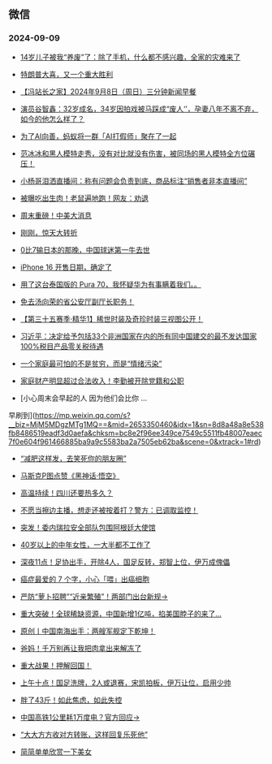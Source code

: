 ## 微信 
### 2024-09-09

+ [14岁儿子被我“养废”了：除了手机，什么都不感兴趣，全家的灾难来了](https://mp.weixin.qq.com/s?__biz=MzI3MjY3MTcyNA==&mid=2247739435&idx=2&sn=1860a53856e908be1dd9827ee95e8f1c&chksm=ea05fdc5ff3235ff9cf297b86e85d3589f5e8fee4f5cb8982d7f107682f444263bdd69821eee&scene=0&xtrack=1#rd)

+ [特朗普大喜，又一个重大胜利](https://mp.weixin.qq.com/s?__biz=MzA5OTk4NDYwMw==&mid=2651558089&idx=1&sn=0e898ea2124b8b283cecdd986a998f0c&chksm=8a4bdf7e9b94bf55bd3a27c52f31abb345c2d95ca3156852e92e9855e262d6977909e5b8f7be&scene=0&xtrack=1#rd)

+ [【冯站长之家】2024年9月8日（周日）三分钟新闻早餐](https://mp.weixin.qq.com/s?__biz=MzA5OTQyMDgyOQ==&mid=2652720429&idx=1&sn=537aa55e158bb2d8e3e3dae81768aa90&chksm=8a18f60c52f5027f99c14058f6e4a54d39f309cc23093f9ca2dbc67c31e668bd33e5136bb9ee&scene=0&xtrack=1#rd)

+ [演员谷智鑫：32岁成名，34岁因拍戏被马踩成“废人‘’，孕妻八年不离不弃，如今的他怎么样了？](https://mp.weixin.qq.com/s?__biz=MzkxMTcwOTg0Ng==&mid=2247487131&idx=1&sn=36a5b2c0327a94034867cbcf68d12c22&chksm=c0cd1c3fa7453d68cc60b5bc1e5666b3c6dd9eb5eb092e24755237d587d81135e1c5949e156c&scene=0&xtrack=1#rd)

+ [为了AI向善，蚂蚁将一群「AI打假师」聚在了一起](https://mp.weixin.qq.com/s?__biz=MjM5MTg5NTU0MQ==&mid=2654078318&idx=1&sn=29ccd2a413ad82b885f8302d6de6a973&chksm=bcc2e200764c8ff27eec26695c22334a9afd0a4480db38438335c37ea9c3d1d276793f1df1ce&scene=0&xtrack=1#rd)

+ [范冰冰和黑人模特走秀，没有对比就没有伤害，被同场的黑人模特全方位碾压！](http://mp.weixin.qq.com/s?__biz=MzkxOTY2OTU0NA==&mid=2247485133&idx=2&sn=e6676884f953b932f8dc136b2bc509f8&chksm=c01eb555307e335db25c7192bcb1e2f26d5b41d0ce39aad4cf2a7c285b1c916533309dae4a1d&scene=126&sessionid=0#rd)

+ [小杨哥泪洒直播间：称有问题会负责到底，商品标注“销售者非本直播间”](https://mp.weixin.qq.com/s?__biz=MzU2ODcwMDY2NA==&mid=2247561849&idx=1&sn=50d2196644774ebf22d758769f92e0ca&chksm=fdae34c0496e2cecc5a8b6fcedab5a4131e5e42d1569370fdabbc295e063f285db12168d8ca4&scene=0&xtrack=1#rd)

+ [被曝吃出生肉！老鼠遍地跑！网友：劝退](https://mp.weixin.qq.com/s?__biz=MjI3Njc0NTk4MQ==&mid=2650406563&idx=1&sn=1e0ed31fd04c6d5792cec9a2a051b00a&chksm=b66724f706168b4fe92d8a7ee74eef8d804a4b4b63d67e8a6efc0868d667137a8b5128f3a192&scene=0&xtrack=1#rd)

+ [周末重磅！中美大消息](https://mp.weixin.qq.com/s?__biz=MjM5MTM3NTMwNA==&mid=2661500359&idx=1&sn=19c1792d0c61c1714b6c8a72a26294c6&chksm=bc0ac8b5e12660d8f908f9c86cf2200cfaa3e57ff330943e574c2908b1976cabccd8d8464d03&scene=0&xtrack=1#rd)

+ [刚刚，惊天大转折](https://mp.weixin.qq.com/s?__biz=MzA5MDI3MDAyNw==&mid=2453243379&idx=1&sn=67b8bc6799033b4218e19ee0cc949f1c&chksm=8681a3244eaca4b47c13ee7e8b003007f31d3e61298a9d26afc5ae69ff8b5c58dacb1a69548b&scene=0&xtrack=1#rd)

+ [0比7输日本的那晚，中国球迷第一牛去世](https://mp.weixin.qq.com/s?__biz=MzU5MzcyMzc2OQ==&mid=2247786361&idx=1&sn=4098dfae49a0a6345dcd80549852a64f&chksm=ffafe294ed9a4d2e27be44f1a5289b15ca20d87352dd18546e7d548467c6ccb8227fff2a7958&scene=0&xtrack=1#rd)

+ [iPhone 16 开售日期，确定了](https://mp.weixin.qq.com/s?__biz=MzIxNjUzMTYwNw==&mid=2247664315&idx=1&sn=f92961845e6bd0317ce7891848202e61&chksm=96ef9c03b7fe29dcde7adcf02fa5331d0566718bc998b4ab9664af45a6d9151098ce6f32c3eb&scene=0&xtrack=1#rd)

+ [用了这台泰国版的 Pura 70，我怀疑华为有事瞒着我们。。](https://mp.weixin.qq.com/s?__biz=MzA5NDc1NzQ4MA==&mid=2654544125&idx=2&sn=ef00583bc341b730aae937441cb9ea3b&chksm=8a27ce4bf4db31916b5657907986cf83d727b27d6e1897c3d5a0c67c46582fe6ea1ca128ec4f&scene=0&xtrack=1#rd)

+ [免去汤向荣的省公安厅副厅长职务！](https://mp.weixin.qq.com/s?__biz=MzkzMDE4NzkwMg==&mid=2247575237&idx=1&sn=5c44cb2968243f816c3832f854e81e66&chksm=c3be9861e2d7baaf3a73c6e525dc7c2c92dc4ffbb9daf5c713ea09860ea3f448c453d6486931&scene=0&xtrack=1#rd)

+ [【第三十五赛季·精华1】稀世时装及奇珍时装三视图公开！](https://mp.weixin.qq.com/s?__biz=MzU2MDAxNzE4MQ==&mid=2247608456&idx=1&sn=822effc2eb5a6be0e0396e61c9eab9cd&chksm=fdb78c8b4b4b2c97a62617e172571e9d76e58c7ca26472fa2fc7a4c07c3eb8c559acfa263dae&scene=0&xtrack=1#rd)

+ [习近平：决定给予包括33个非洲国家在内的所有同中国建交的最不发达国家100%税目产品零关税待遇](https://mp.weixin.qq.com/s?__biz=MzkzMzY5NDk4Ng==&mid=2247486067&idx=1&sn=9c3c510c90cb211b68841431c878eee4&chksm=c3d84f6df40e6a8934322bd43732644152a1a5de1cad9853f91455c54e7aba45dc8833d4195b&scene=0&xtrack=1#rd)

+ [一个家庭最可怕的不是贫穷，而是“情绪污染”](https://mp.weixin.qq.com/s?__biz=MjM5MDc0NTY2OA==&mid=2651824687&idx=1&sn=31f98db8549ef7573cc937b0c3fce13d&chksm=bcb0e11e6a70fd29e660628bd42bd090e849cd05c273f3b337de9f5e3cb6ca2f7438a44d86fa&scene=0&xtrack=1#rd)

+ [家庭财产明显超过合法收入！李勤被开除党籍和公职](https://mp.weixin.qq.com/s?__biz=MzAxMjMwMTQ1Mg==&mid=2655975079&idx=1&sn=12868a68608e69f7f6c09137557a5315&chksm=81165cbafe06029af5da7127c2dba290f3beac52df25de2e48b5969c4c8b23373d83ee039855&scene=0&xtrack=1#rd)

+ [小心周末会早起的人
因为他们会比你
…

早刷到](https://mp.weixin.qq.com/s?__biz=MjM5MDgzMTg1MQ==&mid=2653350460&idx=1&sn=8d8a48a8e538fb8486519eadf3d0aefa&chksm=bc8e2f96ee349ce7549c5511fb48007eaec7f0e604f961466885ba9a9c5583ba2a7505eb62ba&scene=0&xtrack=1#rd)

+ [“减肥这样发，去笑死你的朋友圈”](https://mp.weixin.qq.com/s?__biz=Mzk0MDY3OTQ0OQ==&mid=2247485573&idx=1&sn=374310703a841cc4c4b133213a065a37&chksm=c31b19081d0909d47f2fb515aeeeab79da1218881698c403c8b0bf50f945da302cc37cfe63aa&scene=0&xtrack=1#rd)

+ [马斯克P图点赞《黑神话·悟空》](https://mp.weixin.qq.com/s?__biz=MjM5MTM3NTMwNA==&mid=2661499970&idx=2&sn=351bd278bb8520ab5477fb9128080dc5&chksm=bc12cda51179603f82c33ee1da2403d45fe5a8568fb3ec91b093ebd754f67e750546fbe0f9eb&scene=0&xtrack=1#rd)

+ [高温持续！四川还要热多久？](https://mp.weixin.qq.com/s?__biz=MjM5Nzk5ODU3Mw==&mid=2661193420&idx=1&sn=a8bd1c3c829819b470aaede731e2a373&chksm=bc2db9014025f225cb486e914545a6ccc8fa3b0e128bdc9048125526a7da25152aee09494cf1&scene=0&xtrack=1#rd)

+ [不愿当擦边主播，想走还被按着打？警方：已调取监控！](https://mp.weixin.qq.com/s?__biz=Mzk0MDY3NzMzMQ==&mid=2247624548&idx=1&sn=f3d884c612e8ebbcca4e880b7198d1a8&chksm=c33503dd75524475d8af5a6200f33032ce5b215c56752cc27b6907fc30fa4d87ba214a7959cd&scene=0&xtrack=1#rd)

+ [突发！委内瑞拉安全部队包围阿根廷大使馆](https://mp.weixin.qq.com/s?__biz=MjM5MzA0MTg2MA==&mid=2654499796&idx=2&sn=99e947f3617e0f06fdd58937d066973e&chksm=bcdd86e707aca54fb6bff522e53098971550dd1e87f37f04b94c09a4d9200f95d96e555ca120&scene=0&xtrack=1#rd)

+ [40岁以上的中年女性，一大半都不工作了](https://mp.weixin.qq.com/s?__biz=MzU2ODI5ODMzNg==&mid=2247944704&idx=1&sn=94792a124bdf58afe07faaaf4f00c34b&chksm=fd6db3953fb3ad9a61a0c7a48970d62840c9712d9fdf0e35443dc235fa1be5b89152a3ea84c4&scene=0&xtrack=1#rd)

+ [深夜11点！足协出手，开除4人，国足反转，郑智上位，伊万成傀儡](https://mp.weixin.qq.com/s?__biz=MzkyNzI4NzA0OA==&mid=2247490156&idx=1&sn=22caf368a2706fc0af5cf46b54507c4a&chksm=c3194a60d16ae3f555683304a9eee00c3e8643d4a465174590c924d0c0d21b2b7c0013f1e5b5&scene=0&xtrack=1#rd)

+ [癌症最爱的 7 个字，小心「喂」出癌细胞](https://mp.weixin.qq.com/s?__biz=MjA1ODMxMDQwMQ==&mid=2657931624&idx=1&sn=9caaed506fca1c042b86f4648d32d276&chksm=4853257e3c73bfcc568ea9e72e0cae0cc9eb8a70a65728903d973e06cb940595adcf4be76efe&scene=0&xtrack=1#rd)

+ [严防“萝卜招聘”“近亲繁殖”！两部门出台新规→](https://mp.weixin.qq.com/s?__biz=MzAwNTMwNzA0OA==&mid=2652515487&idx=1&sn=0fb6c0af89f1ef2f715846b887c01735&chksm=810b4a909f4db853a66bd07eed48e102a59480065f63c0ecd707c28b3df62b2493d95842d374&scene=0&xtrack=1#rd)

+ [重大突破！全球稀缺资源，中国新增1亿吨，掐美国脖子的来了...](https://mp.weixin.qq.com/s?__biz=MzUxNjUxMTg3OA==&mid=2247645579&idx=2&sn=92dcdd38a9dc3e097c548559dd617332&chksm=f87911747b026248a72bfe341c5f1fa284f0a1bde65598b631ed212ce45e6bc4ab863d9d7b9d&scene=0&xtrack=1#rd)

+ [原创丨中国南海出手：两艘军舰定下乾坤！](https://mp.weixin.qq.com/s?__biz=MzUxNjUxMTg3OA==&mid=2247645579&idx=1&sn=c3c77d29754a945e2fe92a2cdfb8ce51&chksm=f80336f457c5e02304cbcfd25a8509bcd9dde63397d5c71813d678628c0420665f8b5a10016f&scene=0&xtrack=1#rd)

+ [爸妈！千万别再让我把肉拿出来解冻了](https://mp.weixin.qq.com/s?__biz=MjA1ODMxMDQwMQ==&mid=2657931627&idx=1&sn=ec9dd00703774f8ff55a81caced35517&chksm=4891480ea28201bdec7b00acbcb06d1252ab9ffd319a13010120d76d2a69897688302372796d&scene=0&xtrack=1#rd)

+ [重大战果！押解回国！](https://mp.weixin.qq.com/s?__biz=MjM5NzQ5MTkyMA==&mid=2657984084&idx=1&sn=32aea673ce8e9478ab8fa3d704b92431&chksm=bc6114c0c3f9c1e36635e7e43866acca560679f6d3a79c905bb6f50f7ee5e2a2604df8677ee8&scene=0&xtrack=1#rd)

+ [上午十点！国足洗牌，2人或退赛，宋凯拍板，伊万让位，启用少帅](https://mp.weixin.qq.com/s?__biz=MzkyNzI4NzA0OA==&mid=2247490195&idx=1&sn=f9d8b1aa40256392c4b312cd7e553b74&chksm=c37d9896742aaf9624a322aeee556c46c1d4b2a138633e1e4a9faf152158f78bfc02c2eca7b1&scene=0&xtrack=1#rd)

+ [胖了43斤！如此焦虑，如此失控](https://mp.weixin.qq.com/s?__biz=MjM5NDU0Mjk2MQ==&mid=2651845276&idx=1&sn=dac26c68760377f11ba7ba8b7b1a0a7c&chksm=bca970eb1a9533632e3387a38dd28dad055f79c929adf1892e765fb43be56e26784fa3f64f11&scene=0&xtrack=1#rd)

+ [中国高铁1公里耗1万度电？官方回应→](https://mp.weixin.qq.com/s?__biz=MjM5NzQ5MTkyMA==&mid=2657984036&idx=1&sn=d49da5a51f43445d430b4169c8302b22&chksm=bc03f62ddd6d1e3b888a25400719a15eebb8cc56814d2b4a93a925b0b340c2c26001222bb36c&scene=0&xtrack=1#rd)

+ [“大大方方收对方转账，这样回复乐死他”](http://mp.weixin.qq.com/s?__biz=Mzk0MDY3OTQ0OQ==&mid=2247485587&idx=1&sn=a86039768963765b32bdc18c7cb66bd4&chksm=c3c79607133cf7c28939523a0c82e09933e881fa3ad4453b0eefbfa470dc20118906e825d59c&scene=126&sessionid=0#rd)

+ [简简单单欣赏一下美女](https://mp.weixin.qq.com/s?__biz=MzIyNjIxMTI2NA==&mid=2649836211&idx=1&sn=434de7ddd49157ad354cb30ec5688013&chksm=f1cbf9482220c05c4f4ac8146597677298dcbfa0f745dc4221ed1cc9bb0557b5abe2f8273d94&scene=0&xtrack=1#rd)

